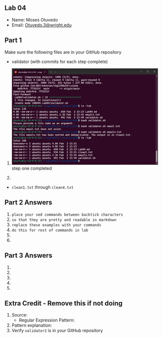 ## Lab 04

- Name: Moses Otuvedo
- Email: Otuvedo.3@wright.edu

## Part 1 

Make sure the following files are in your GitHub repository
- validator (with commits for each step complete)

1. ![Step 1 completed](image.png)
step one completed

2. 

- `clean1.txt` through `clean4.txt`

## Part 2 Answers

1. `place your sed commands between backtick characters`
2. `so that they are pretty and readable in markdown`
3. `replace these examples with your commands`
4. `do this for rest of commands in lab`
5.
6. 

## Part 3 Answers

1.
2.
3.
4.
5.

## Extra Credit - Remove this if not doing

1. Source: 
    - Regular Expression Pattern: 
2. Pattern explanation:
3. Verify `validator2` is in your GitHub repository